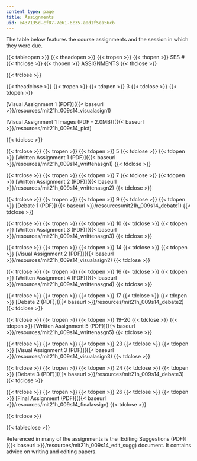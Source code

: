 ```yaml
---
content_type: page
title: Assignments
uid: e437135d-cf87-7e61-6c35-a0d1f5ea56cb
---
```


The table below features the course assignments and the session in which they were due.

{{< tableopen >}}
{{< theadopen >}}
{{< tropen >}}
{{< thopen >}}
SES #
{{< thclose >}}
{{< thopen >}}
ASSIGNMENTS
{{< thclose >}}

{{< trclose >}}

{{< theadclose >}}
{{< tropen >}}
{{< tdopen >}}
3
{{< tdclose >}}
{{< tdopen >}}


[Visual Assignment 1 (PDF)]({{< baseurl >}}/resources/mit21h_009s14_visualasign1)

[Visual Assignment 1 Images (PDF - 2.0MB)]({{< baseurl >}}/resources/mit21h_009s14_pict)


{{< tdclose >}}

{{< trclose >}}
{{< tropen >}}
{{< tdopen >}}
5
{{< tdclose >}}
{{< tdopen >}}
[Written Assignment 1 (PDF)]({{< baseurl >}}/resources/mit21h_009s14_writtenasgn1)
{{< tdclose >}}

{{< trclose >}}
{{< tropen >}}
{{< tdopen >}}
7
{{< tdclose >}}
{{< tdopen >}}
[Written Assignment 2 (PDF)]({{< baseurl >}}/resources/mit21h_009s14_writtenasgn2)
{{< tdclose >}}

{{< trclose >}}
{{< tropen >}}
{{< tdopen >}}
9
{{< tdclose >}}
{{< tdopen >}}
[Debate 1 (PDF)]({{< baseurl >}}/resources/mit21h_009s14_debate1)
{{< tdclose >}}

{{< trclose >}}
{{< tropen >}}
{{< tdopen >}}
10
{{< tdclose >}}
{{< tdopen >}}
[Written Assignment 3 (PDF)]({{< baseurl >}}/resources/mit21h_009s14_writtenasgn3)
{{< tdclose >}}

{{< trclose >}}
{{< tropen >}}
{{< tdopen >}}
14
{{< tdclose >}}
{{< tdopen >}}
[Visual Assignment 2 (PDF)]({{< baseurl >}}/resources/mit21h_009s14_visualasign2)
{{< tdclose >}}

{{< trclose >}}
{{< tropen >}}
{{< tdopen >}}
16
{{< tdclose >}}
{{< tdopen >}}
[Written Assignment 4 (PDF)]({{< baseurl >}}/resources/mit21h_009s14_writtenasgn4)
{{< tdclose >}}

{{< trclose >}}
{{< tropen >}}
{{< tdopen >}}
17
{{< tdclose >}}
{{< tdopen >}}
[Debate 2 (PDF)]({{< baseurl >}}/resources/mit21h_009s14_debate2)
{{< tdclose >}}

{{< trclose >}}
{{< tropen >}}
{{< tdopen >}}
19–20
{{< tdclose >}}
{{< tdopen >}}
[Written Assignment 5 (PDF)]({{< baseurl >}}/resources/mit21h_009s14_writtenasgn5)
{{< tdclose >}}

{{< trclose >}}
{{< tropen >}}
{{< tdopen >}}
23
{{< tdclose >}}
{{< tdopen >}}
[Visual Assignment 3 (PDF)]({{< baseurl >}}/resources/mit21h_009s14_visualasign3)
{{< tdclose >}}

{{< trclose >}}
{{< tropen >}}
{{< tdopen >}}
24
{{< tdclose >}}
{{< tdopen >}}
[Debate 3 (PDF)]({{< baseurl >}}/resources/mit21h_009s14_debate3)
{{< tdclose >}}

{{< trclose >}}
{{< tropen >}}
{{< tdopen >}}
26
{{< tdclose >}}
{{< tdopen >}}
[Final Assignment (PDF)]({{< baseurl >}}/resources/mit21h_009s14_finalassign)
{{< tdclose >}}

{{< trclose >}}

{{< tableclose >}}

Referenced in many of the assignments is the [Editing Suggestions (PDF)]({{< baseurl >}}/resources/mit21h_009s14_edit_sugg) document. It contains advice on writing and editing papers.